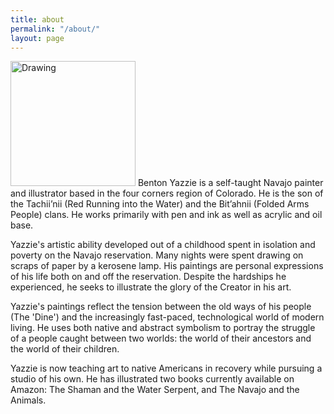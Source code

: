 ```yaml
---
title: about
permalink: "/about/"
layout: page
---
```


<img src="/uploads/DSCN1072.JPG" alt="Drawing" style="width: 200px;"/> Benton Yazzie is a self-taught Navajo painter and illustrator based in the four corners region of Colorado. He is the son of the Tachii’nii (Red Running into the Water) and the Bit’ahnii (Folded Arms People) clans. He works primarily with pen and ink as well as acrylic and oil base.

Yazzie's artistic ability developed out of a childhood spent in isolation and poverty on the Navajo reservation. Many nights were spent drawing on scraps of paper by a kerosene lamp. His paintings are personal expressions of his life both on and off the reservation. Despite the hardships he experienced, he seeks to illustrate the glory of the Creator in his art.

Yazzie's paintings reflect the tension between the old ways of his people (The 'Dine') and the increasingly fast-paced, technological world of modern living. He uses both native and abstract symbolism to portray the struggle of a people caught between two worlds: the world of their ancestors and the world of their children. 

Yazzie is now teaching art to native Americans in recovery while pursuing a studio of his own. He has illustrated two books currently available on Amazon: The Shaman and the Water Serpent, and The Navajo and the Animals.
